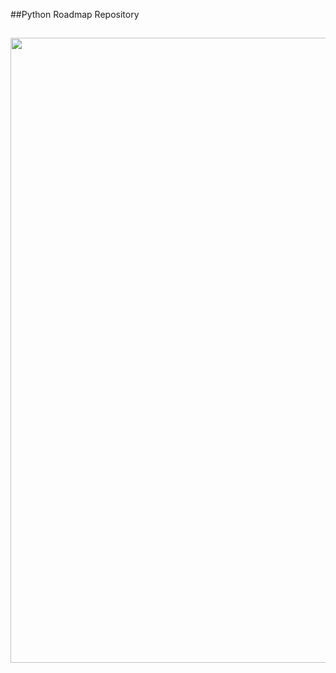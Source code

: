 ##Python Roadmap Repository
<br>

## <img src="https://github.com/safwan-hussain/safwan-hussain/blob/main/assets/Images/python_roadmap.docx" width ="1000">